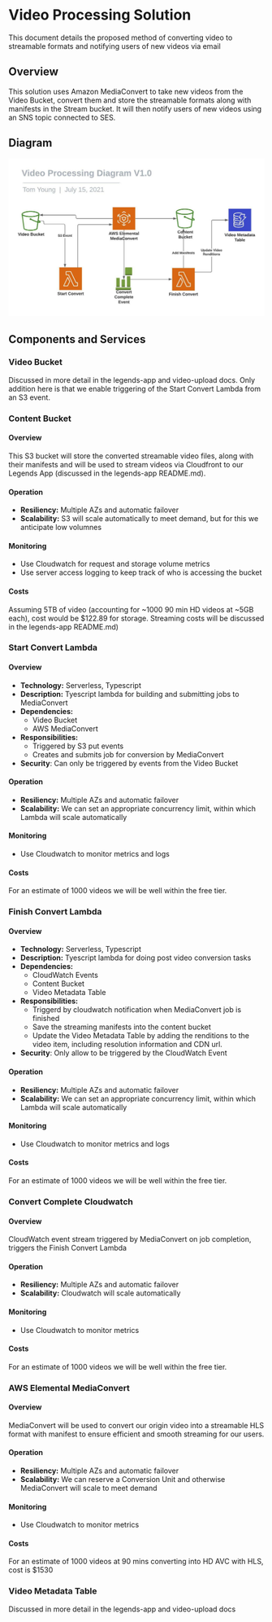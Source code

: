 # Video Processing Solution

This document details the proposed method of converting video to streamable formats and notifying users of new videos via email

## Overview

This solution uses Amazon MediaConvert to take new videos from the Video Bucket, convert them and store the streamable formats along with manifests in the Stream bucket. It will then notify users of new videos using an SNS topic connected to SES.


## Diagram 

![Video Upload App Components](component-diagram.jpeg "Fig1 - Components")


## Components and Services

### Video Bucket

Discussed in more detail in the legends-app and video-upload docs. Only addition here is that we enable triggering of the Start Convert Lambda from an S3 event.

### Content Bucket

#### Overview

This S3 bucket will store the converted streamable video files, along with their manifests and will be used to stream videos via Cloudfront to our Legends App (discussed in the legends-app README.md).

#### Operation

* **Resiliency:** Multiple AZs and automatic failover
* **Scalability:** S3 will scale automatically to meet demand, but for this we anticipate low volumnes

#### Monitoring

* Use Cloudwatch for request and storage volume metrics
* Use server access logging to keep track of who is accessing the bucket

#### Costs

Assuming 5TB of video (accounting for ~1000 90 min HD videos at ~5GB each), cost would be $122.89 for storage. Streaming costs will be discussed in the legends-app README.md)

### Start Convert Lambda

#### Overview

* **Technology:** Serverless, Typescript
* **Description:** Tyescript lambda for building and submitting jobs to MediaConvert
* **Dependencies:** 
    * Video Bucket
    * AWS MediaConvert
* **Responsibilities:**
    * Triggered by S3 put events
    * Creates and submits job for conversion by MediaConvert
* **Security**: Can only be triggered by events from the Video Bucket

#### Operation

* **Resiliency:** Multiple AZs and automatic failover
* **Scalability:** We can set an appropriate concurrency limit, within which Lambda will scale automatically

#### Monitoring

* Use Cloudwatch to monitor metrics and logs

#### Costs

For an estimate of 1000 videos we will be well within the free tier.

### Finish Convert Lambda

#### Overview

* **Technology:** Serverless, Typescript
* **Description:** Tyescript lambda for doing post video conversion tasks
* **Dependencies:** 
    * CloudWatch Events
    * Content Bucket
    * Video Metadata Table
* **Responsibilities:**
    * Triggerd by cloudwatch notification when MediaConvert job is finished
    * Save the streaming manifests into the content bucket
    * Update the Video Metadata Table by adding the renditions to the video item, including resolution information and CDN url.
* **Security**: Only allow to be triggered by the CloudWatch Event 

#### Operation

* **Resiliency:** Multiple AZs and automatic failover
* **Scalability:** We can set an appropriate concurrency limit, within which Lambda will scale automatically

#### Monitoring

* Use Cloudwatch to monitor metrics and logs

#### Costs

For an estimate of 1000 videos we will be well within the free tier.


### Convert Complete Cloudwatch

#### Overview

CloudWatch event stream triggered by MediaConvert on job completion, triggers the Finish Convert Lambda

#### Operation

* **Resiliency:** Multiple AZs and automatic failover
* **Scalability:** Cloudwatch will scale automatically

#### Monitoring

* Use Cloudwatch to monitor metrics

#### Costs

For an estimate of 1000 videos we will be well within the free tier.


### AWS Elemental MediaConvert

#### Overview

MediaConvert will be used to convert our origin video into a streamable HLS format with manifest to ensure efficient and smooth streaming for our users.

#### Operation

* **Resiliency:** Multiple AZs and automatic failover
* **Scalability:** We can reserve a Conversion Unit and otherwise MediaConvert will scale to meet demand

#### Monitoring

* Use Cloudwatch to monitor metrics

#### Costs

For an estimate of 1000 videos at 90 mins converting into HD AVC with HLS, cost is $1530 

### Video Metadata Table

Discussed in more detail in the legends-app and video-upload docs




